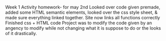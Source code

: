 Week 1 Activity homework- for may 2nd
Looked over code given premade, added some HTML semantic elements, looked over the css style sheet, & made sure everything linked together.
Site now links all functions correctly
Finished css + HTML code
Project was to modify the code given by an angency to modify while not changing what it is suppose to do or the looks of it drastically.

